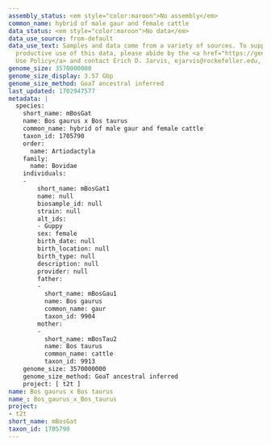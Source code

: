 ```yaml
---
assembly_status: <em style="color:maroon">No assembly</em>
common_name: hybrid of male gaur and female cattle
data_status: <em style="color:maroon">No data</em>
data_use_source: from-default
data_use_text: Samples and data come from a variety of sources. To support fair and
  productive use of this data, please abide by the <a href="https://genome10k.soe.ucsc.edu/data-use-policies/">Data
  Use Policy</a> and contact Erich D. Jarvis, ejarvis@rockefeller.edu, with any questions.
genome_size: 3570000000
genome_size_display: 3.57 Gbp
genome_size_method: GoaT ancestral inferred
last_updated: 1702947577
metadata: |
  species:
    short_name: mBosGat
    name: Bos gaurus x Bos taurus
    common_name: hybrid of male gaur and female cattle
    taxon_id: 1705790
    order:
      name: Artiodactyla
    family:
      name: Bovidae
    individuals:
    -
        short_name: mBosGat1
        name: null
        biosample_id: null
        strain: null
        alt_ids:
        - Guppy
        sex: female
        birth_date: null
        birth_location: null
        birth_type: null
        description: null
        provider: null
        father:
        -
          short_name: mBosGau1
          name: Bos gaurus
          common_name: gaur
          taxon_id: 9904
        mother:
        -
          short_name: mBosTau2
          name: Bos taurus
          common_name: cattle
          taxon_id: 9913
    genome_size: 3570000000
    genome_size_method: GoaT ancestral inferred
    project: [ t2t ]
name: Bos gaurus x Bos taurus
name_: Bos_gaurus_x_Bos_taurus
project:
- t2t
short_name: mBosGat
taxon_id: 1705790
---
```

